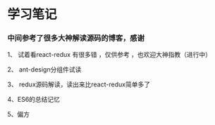 # 学习笔记

### 中间参考了很多大神解读源码的博客，感谢

1、 试着看react-redux 有很多错 ，仅供参考 ，也欢迎大神指教（进行中）


2、 ant-design分组件试读


3、 redux源码解读，读出来比react-redux简单多了


4、ES6的总结记忆


5、偏方